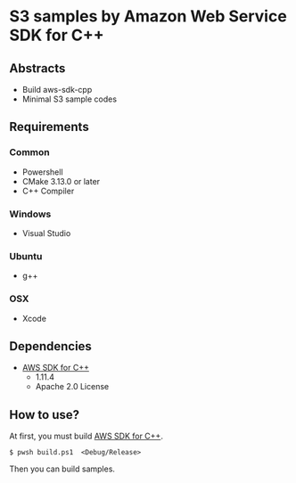 # S3 samples by Amazon Web Service SDK for C++

## Abstracts

* Build aws-sdk-cpp
* Minimal S3 sample codes

## Requirements

### Common

* Powershell
* CMake 3.13.0 or later
* C++ Compiler

### Windows

* Visual Studio

### Ubuntu

* g++

### OSX

* Xcode

## Dependencies

* [AWS SDK for C++](https://github.com/aws/aws-sdk-cpp)
  * 1.11.4
  * Apache 2.0 License

## How to use?

At first, you must build [AWS SDK for C++](https://github.com/aws/aws-sdk-cpp).

````shell
$ pwsh build.ps1  <Debug/Release>
````

Then you can build samples.